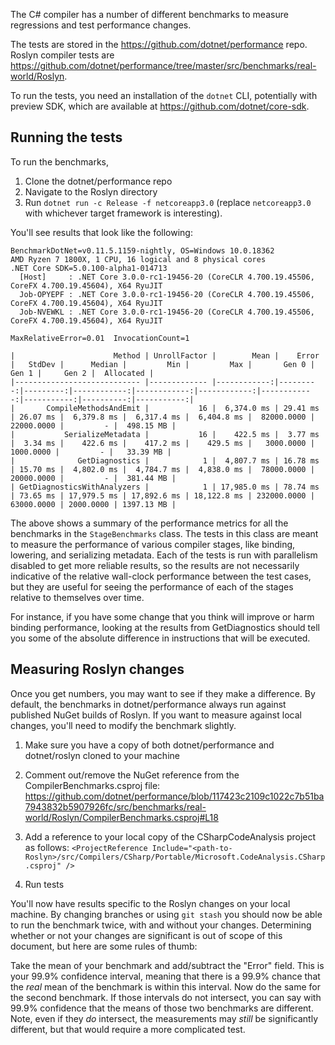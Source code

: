 The C# compiler has a number of different benchmarks to measure regressions and test performance changes.

The tests are stored in the https://github.com/dotnet/performance repo. Roslyn compiler tests are https://github.com/dotnet/performance/tree/master/src/benchmarks/real-world/Roslyn.

To run the tests, you need an installation of the `dotnet` CLI, potentially with preview SDK, which are available at https://github.com/dotnet/core-sdk.

## Running the tests

To run the benchmarks,

1. Clone the dotnet/performance repo 
2. Navigate to the Roslyn directory
3. Run `dotnet run -c Release -f netcoreapp3.0` (replace `netcoreapp3.0` with whichever target framework is interesting).

You'll see results that look like the following:

```
BenchmarkDotNet=v0.11.5.1159-nightly, OS=Windows 10.0.18362
AMD Ryzen 7 1800X, 1 CPU, 16 logical and 8 physical cores
.NET Core SDK=5.0.100-alpha1-014713
  [Host]     : .NET Core 3.0.0-rc1-19456-20 (CoreCLR 4.700.19.45506, CoreFX 4.700.19.45604), X64 RyuJIT
  Job-OPYEPF : .NET Core 3.0.0-rc1-19456-20 (CoreCLR 4.700.19.45506, CoreFX 4.700.19.45604), X64 RyuJIT
  Job-NVEWKL : .NET Core 3.0.0-rc1-19456-20 (CoreCLR 4.700.19.45506, CoreFX 4.700.19.45604), X64 RyuJIT

MaxRelativeError=0.01  InvocationCount=1

|                      Method | UnrollFactor |        Mean |    Error |   StdDev |      Median |         Min |         Max |       Gen 0 |      Gen 1 |     Gen 2 |  Allocated |
|---------------------------- |------------- |------------:|---------:|---------:|------------:|------------:|------------:|------------:|-----------:|----------:|-----------:|
|       CompileMethodsAndEmit |           16 |  6,374.0 ms | 29.41 ms | 26.07 ms |  6,379.8 ms |  6,317.4 ms |  6,404.8 ms |  82000.0000 | 22000.0000 |         - |  498.15 MB |
|           SerializeMetadata |           16 |    422.5 ms |  3.77 ms |  3.34 ms |    422.6 ms |    417.2 ms |    429.5 ms |   3000.0000 |  1000.0000 |         - |   33.39 MB |
|              GetDiagnostics |            1 |  4,807.7 ms | 16.78 ms | 15.70 ms |  4,802.0 ms |  4,784.7 ms |  4,838.0 ms |  78000.0000 | 20000.0000 |         - |  381.44 MB |
| GetDiagnosticsWithAnalyzers |            1 | 17,985.0 ms | 78.74 ms | 73.65 ms | 17,979.5 ms | 17,892.6 ms | 18,122.8 ms | 232000.0000 | 63000.0000 | 2000.0000 | 1397.13 MB |
```

The above shows a summary of the performance metrics for all the benchmarks in the `StageBenchmarks` class. The tests in this class are meant to measure the performance of various compiler stages, like binding, lowering, and serializing metadata. Each of the tests is run with parallelism disabled to get more reliable results, so the results are not necessarily indicative of the relative wall-clock performance between the test cases, but they are useful for seeing the performance of each of the stages relative to themselves over time.

For instance, if you have some change that you think will improve or harm binding performance, looking at the results from GetDiagnostics should tell you some of the absolute difference in instructions that will be executed.

## Measuring Roslyn changes

Once you get numbers, you may want to see if they make a difference. By default, the benchmarks in dotnet/performance always run against published NuGet builds of Roslyn. If you want to measure against local changes, you'll need to modify the benchmark slightly.

1. Make sure you have a copy of both dotnet/performance and dotnet/roslyn cloned to your machine

2. Comment out/remove the NuGet reference from the CompilerBenchmarks.csproj file: https://github.com/dotnet/performance/blob/117423c2109c1022c7b51ba7943832b5907926fc/src/benchmarks/real-world/Roslyn/CompilerBenchmarks.csproj#L18

3. Add a reference to your local copy of the CSharpCodeAnalysis project as follows: `<ProjectReference Include="<path-to-Roslyn>/src/Compilers/CSharp/Portable/Microsoft.CodeAnalysis.CSharp.csproj" />`

4. Run tests

You'll now have results specific to the Roslyn changes on your local machine. By changing branches or using `git stash` you should now be able to run the benchmark twice, with and without your changes. Determining whether or not your changes are significant is out of scope of this document, but here are some rules of thumb:

Take the mean of your benchmark and add/subtract the "Error" field. This is your 99.9% confidence interval, meaning that there is a 99.9% chance that the *real* mean of the benchmark is within this interval. Now do the same for the second benchmark. If those intervals do not intersect, you can say with 99.9% confidence that the means of those two benchmarks are different. Note, even if they *do* intersect, the measurements may *still* be significantly different, but that would require a more complicated test.
